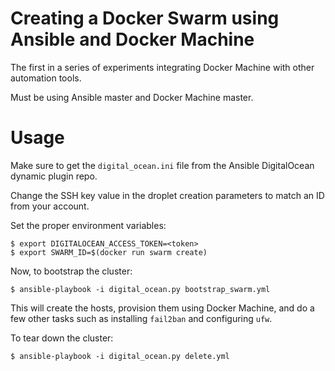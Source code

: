 # Creating a Docker Swarm using Ansible and Docker Machine

The first in a series of experiments integrating Docker Machine with other
automation tools.

Must be using Ansible master and Docker Machine master.

# Usage

Make sure to get the `digital_ocean.ini` file from the Ansible DigitalOcean
dynamic plugin repo.

Change the SSH key value in the droplet creation parameters to match an ID from
your account.

Set the proper environment variables:

```console
$ export DIGITALOCEAN_ACCESS_TOKEN=<token>
$ export SWARM_ID=$(docker run swarm create)
```

Now, to bootstrap the cluster:

```console
$ ansible-playbook -i digital_ocean.py bootstrap_swarm.yml
```

This will create the hosts, provision them using Docker Machine, and do a few
other tasks such as installing `fail2ban` and configuring `ufw`.

To tear down the cluster:

```
$ ansible-playbook -i digital_ocean.py delete.yml
```
